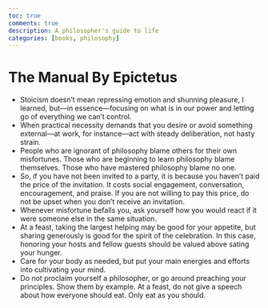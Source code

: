 ```yaml
---
toc: true
comments: true
description: A philosopher's guide to life
categories: [books, philosophy]
---
```

# The Manual By Epictetus
- Stoicism doesn’t mean repressing emotion and shunning pleasure, I learned, but—in essence—focusing on what is in our power and letting go of everything we can’t control.
- When practical necessity demands that you desire or avoid something external—at work, for instance—act with steady deliberation, not hasty strain.
- People who are ignorant of philosophy blame others for their own misfortunes. Those who are beginning to learn philosophy blame themselves. Those who have mastered philosophy blame no one.
- So, if you have not been invited to a party, it is because you haven’t paid the price of the invitation. It costs social engagement, conversation, encouragement, and praise. If you are not willing to pay this price, do not be upset when you don’t receive an invitation.
- Whenever misfortune befalls you, ask yourself how you would react if it were someone else in the same situation.
- At a feast, taking the largest helping may be good for your appetite, but sharing generously is good for the spirit of the celebration. In this case, honoring your hosts and fellow guests should be valued above sating your hunger.
- Care for your body as needed, but put your main energies and efforts into cultivating your mind.
- Do not proclaim yourself a philosopher, or go around preaching your principles. Show them by example.  At a feast, do not give a speech about how everyone should eat. Only eat as you should.
